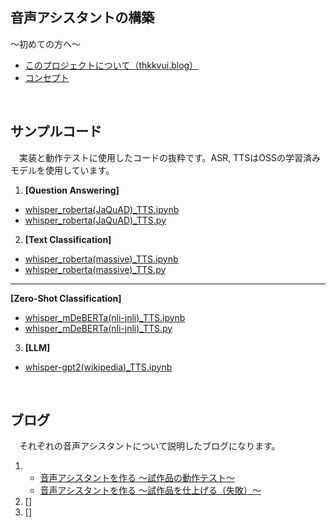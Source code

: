 ## **音声アシスタントの構築**

〜初めての方へ〜
- [このプロジェクトについて（thkkvui.blog）](https://thkkvui.blog/2023/04/19/post7/)
- [コンセプト](https://github.com/thkkvui/Deploy_my_VUI)

&emsp;

## **サンプルコード**

　実装と動作テストに使用したコードの抜粋です。ASR, TTSはOSSの学習済みモデルを使用しています。

1. **[Question Answering]** 
 - [whisper_roberta(JaQuAD)_TTS.ipynb](https://github.com/thkkvui/voice_assistant/blob/main/src/ASR_NLU_TTS/nb/whisper_roberta(JaQuAD)_TTS.ipynb)
 - [whisper_roberta(JaQuAD)_TTS.py](https://github.com/thkkvui/voice_assistant/blob/main/src/ASR_NLU_TTS/python/whisper_roberta(JaQuAD)_TTS.py)
2. **[Text Classification]**
 - [whisper_roberta(massive)_TTS.ipynb]()
 - [whisper_roberta(massive)_TTS.py]()
---
  **[Zero-Shot Classification]**
 - [whisper_mDeBERTa(nli-jnli)_TTS.ipynb]()
 - [whisper_mDeBERTa(nli-jnli)_TTS.py]()
3. **[LLM]**
 - [whisper-gpt2(wikipedia)_TTS.ipynb]()

&emsp;

## **ブログ**

　それぞれの音声アシスタントについて説明したブログになります。

1. - [音声アシスタントを作る 〜試作品の動作テスト〜](https://thkkvui.blog/2023/07/30/post26/)
   - [音声アシスタントを作る 〜試作品を仕上げる（失敗）〜](https://thkkvui.blog/2023/09/14/post29/)
2. []
3. []
